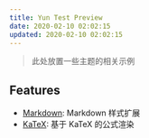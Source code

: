 ```yaml
---
title: Yun Test Preview
date: 2020-02-10 02:02:15
updated: 2020-02-10 02:02:15
---
```


> 此处放置一些主题的相关示例

## Features

- [Markdown](./markdown/): Markdown 样式扩展
- [KaTeX](./katex/): 基于 KaTeX 的公式渲染

